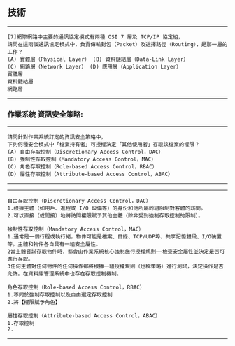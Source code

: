 ## 技術
---

    [7]網際網路中主要的通訊協定模式有兩種 OSI 7 層及 TCP/IP 協定組，
    請問在這兩個通訊協定模式中，負責傳輸封包（Packet）及選擇路徑（Routing），是那一層的工作？ 
    (A) 實體層（Physical Layer） (B) 資料鏈結層（Data-Link Layer） 
    (C) 網路層（Network Layer） (D) 應用層（Application Layer）
    實體層
    資料鏈結層
    網路層

---
### 作業系統 資訊安全策略:
---

    請問針對作業系統訂定的資訊安全策略中，
    下列何種安全模式中「檔案持有者」可授權決定「其他使用者」存取該檔案的權限？ 
    (A) 自由存取控制（Discretionary Access Control，DAC） 
    (B) 強制性存取控制（Mandatory Access Control，MAC） 
    (C) 角色存取控制（Role-based Access Control，RBAC） 
    (D) 屬性存取控制（Attribute-based Access Control，ABAC） 

---

---

    自由存取控制（Discretionary Access Control，DAC） 
    1.根據主體（如用戶、進程或 I/O 設備等）的身份和他所屬的組限制對客體的訪問。
    2.可以直接（或間接）地將訪問權限賦予其他主體（除非受到強制存取控制的限制）。
    
    強制性存取控制（Mandatory Access Control，MAC） 
    1.通常是一個行程或執行緒，物件可能是檔案、目錄、TCP/UDP埠、共享記憶體段、I/O裝置等。主體和物件各自具有一組安全屬性。
    2當主體嘗試存取物件時，都會由作業系統核心強制施行授權規則——檢查安全屬性並決定是否可進行存取。
    3任何主體對任何物件的任何操作都將根據一組授權規則（也稱策略）進行測試，決定操作是否允許。在資料庫管理系統中也存在存取控制機制。
    
    角色存取控制（Role-based Access Control，RBAC）
    1.不同於強制存取控制以及自由選定存取控制
    2.將【權限賦予角色】
    
    屬性存取控制（Attribute-based Access Control，ABAC） 
    1.存取控制
    2.
---

